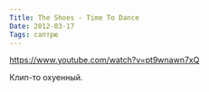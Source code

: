```yaml
---
Title: The Shoes - Time To Dance
Date: 2012-03-17
Tags: саптрю
---
```


https://www.youtube.com/watch?v=pt9wnawn7xQ

Клип-то охуенный.